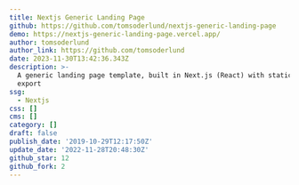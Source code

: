 ```yaml
---
title: Nextjs Generic Landing Page
github: https://github.com/tomsoderlund/nextjs-generic-landing-page
demo: https://nextjs-generic-landing-page.vercel.app/
author: tomsoderlund
author_link: https://github.com/tomsoderlund
date: 2023-11-30T13:42:36.343Z
description: >-
  A generic landing page template, built in Next.js (React) with static HTML
  export
ssg:
  - Nextjs
css: []
cms: []
category: []
draft: false
publish_date: '2019-10-29T12:17:50Z'
update_date: '2022-11-28T20:48:30Z'
github_star: 12
github_fork: 2
---
```


